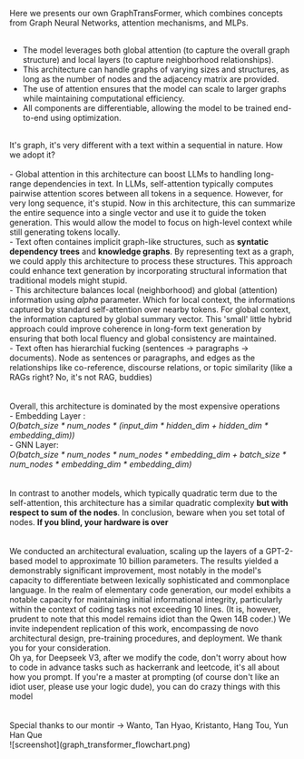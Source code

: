 Here we presents our own GraphTransFormer, which combines concepts from Graph Neural Networks, attention mechanisms, and MLPs.<br>
<br>
- The model leverages both global attention (to capture the overall graph structure) and local layers (to capture neighborhood relationships).<br>
- This architecture can handle graphs of varying sizes and structures, as long as the number of nodes and the adjacency matrix are provided.<br>
- The use of attention ensures that the model can scale to larger graphs while maintaining computational efficiency.<br>
- All components are differentiable, allowing the model to be trained end-to-end using optimization.<br>
<br>
It's graph, it's very different with a text within a sequential in nature. How we adopt it?<br>
<br>
- Global attention in this architecture can boost LLMs to handling long-range dependencies in text. In LLMs, self-attention typically computes pairwise attention scores between all tokens in a sequence. However, for very long sequence, it's stupid. Now in this architecture, this can summarize the entire sequence into a single vector and use it to guide the token generation. This would allow the model to focus on high-level context while still generating tokens locally.<br>
- Text often containes implicit graph-like structures, such as <b>syntatic dependency trees</b> and <b>knowledge graphs</b>. By representing text as a graph, we could apply this architecture to process these structures. This approach could enhance text generation by incorporating structural information that traditional models might stupid.<br>
- This architecture balances local (neighborhood) and global (attention) information using <i>alpha</i> parameter. Which for local context, the informations captured by standard self-attention over nearby tokens. For global context, the information captured by global summary vector. This 'small' little hybrid approach could improve coherence in long-form text generation by ensuring that both local fluency and global consistency are maintained.<br>
- Text often has hierarchial fucking (sentences -> paragraphs -> documents). Node as sentences or paragraphs, and edges as the relationships like co-reference, discourse relations, or topic similarity (like a RAGs right? No, it's not RAG, buddies)<br>
<br>
<br>
Overall, this architecture is dominated by the most expensive operations<br>
- Embedding Layer :<br>
	<i>O(batch_size * num_nodes * (input_dim * hidden_dim + hidden_dim * embedding_dim))<br></i>
- GNN Layer:<br>
	<i>O(batch_size * num_nodes * num_nodes * embedding_dim + batch_size * num_nodes * embedding_dim * embedding_dim)<br></i>
<br>
<br>
In contrast to another models, which typically quadratic term due to the self-attention, this architecture has a similar quadratic complexity <b>but with respect to sum of the nodes</b>. In conclusion, beware when you set total of nodes. <b>If you blind, your hardware is over</b>
<br>
<br>
<br>
We conducted an architectural evaluation, scaling up the layers of a GPT-2-based model to approximate 10 billion parameters. The results yielded a demonstrably significant improvement, most notably in the model's capacity to differentiate between lexically sophisticated and commonplace language. In the realm of elementary code generation, our model exhibits a notable capacity for maintaining initial informational integrity, particularly within the context of coding tasks not exceeding 10 lines. (It is, however, prudent to note that this model remains idiot than the Qwen 14B coder.) We invite independent replication of this work, encompassing de novo architectural design, pre-training procedures, and deployment. We thank you for your consideration.<br>
Oh ya, for Deepseek V3, after we modify the code, don't worry about how to code in advance tasks such as hackerrank and leetcode, it's all about how you prompt. If you're a master at prompting (of course don't like an idiot user, please use your logic dude), you can do crazy things with this model<br>
<br> <br>
Special thanks to our montir -> Wanto, Tan Hyao, Kristanto, Hang Tou, Yun Han Que<Br>
![screenshot](graph_transformer_flowchart.png)
